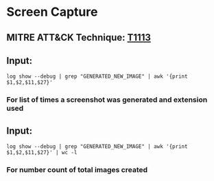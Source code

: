 #  Screen Capture

##  MITRE ATT&CK Technique: [T1113](https://attack.mitre.org/wiki/Technique/T1113)

##  Input:

    log show --debug | grep "GENERATED_NEW_IMAGE" | awk '{print $1,$2,$11,$27}'

###  For list of times a screenshot was generated and extension used


##  Input:

    log show --debug | grep "GENERATED_NEW_IMAGE" | awk '{print $1,$2,$11,$27}' | wc -l

### For number count of total images created
